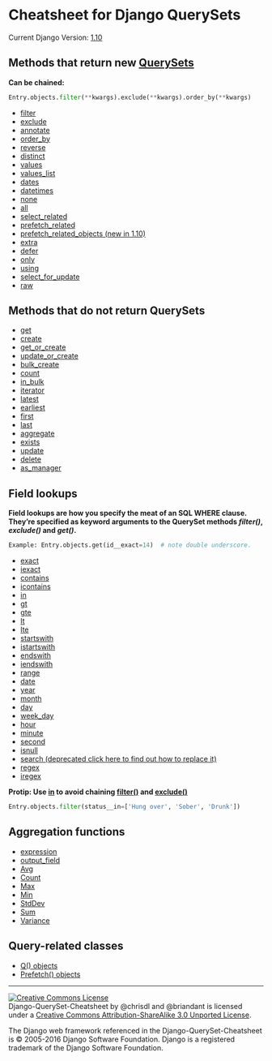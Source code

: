 # Cheatsheet for Django QuerySets
Current Django Version: [1.10](https://docs.djangoproject.com/en/1.10/ref/models/querysets/)

## Methods that return new [QuerySets](https://docs.djangoproject.com/en/1.10/ref/models/querysets/#methods-that-return-new-querysets)

**Can be chained:**

```python
Entry.objects.filter(**kwargs).exclude(**kwargs).order_by(**kwargs)
```

 * [filter](https://docs.djangoproject.com/en/1.10/ref/models/querysets/#filter)
 * [exclude](https://docs.djangoproject.com/en/1.10/ref/models/querysets/#exclude)
 * [annotate](https://docs.djangoproject.com/en/1.10/ref/models/querysets/#annotate)
 * [order_by](https://docs.djangoproject.com/en/1.10/ref/models/querysets/#order-by)
 * [reverse](https://docs.djangoproject.com/en/1.10/ref/models/querysets/#reverse)
 * [distinct](https://docs.djangoproject.com/en/1.10/ref/models/querysets/#distinct)
 * [values](https://docs.djangoproject.com/en/1.10/ref/models/querysets/#values)
 * [values_list](https://docs.djangoproject.com/en/1.10/ref/models/querysets/#values-list)
 * [dates](https://docs.djangoproject.com/en/1.10/ref/models/querysets/#dates)
 * [datetimes](https://docs.djangoproject.com/en/1.10/ref/models/querysets/#datetimes)
 * [none](https://docs.djangoproject.com/en/1.10/ref/models/querysets/#none)
 * [all](https://docs.djangoproject.com/en/1.10/ref/models/querysets/#all)
 * [select_related](https://docs.djangoproject.com/en/1.10/ref/models/querysets/#select-related)
 * [prefetch_related](https://docs.djangoproject.com/en/1.10/ref/models/querysets/#prefetch-related)
 * [prefetch_related_objects (new in 1.10)](https://docs.djangoproject.com/en/1.10/ref/models/querysets/#prefetch-related-objects)
 * [extra](https://docs.djangoproject.com/en/1.10/ref/models/querysets/#extra)
 * [defer](https://docs.djangoproject.com/en/1.10/ref/models/querysets/#defer)
 * [only](https://docs.djangoproject.com/en/1.10/ref/models/querysets/#only)
 * [using](https://docs.djangoproject.com/en/1.10/ref/models/querysets/#using)
 * [select_for_update](https://docs.djangoproject.com/en/1.10/ref/models/querysets/#select-for-update)
 * [raw](https://docs.djangoproject.com/en/1.10/ref/models/querysets/#raw)

## Methods that do not return QuerySets

 * [get](https://docs.djangoproject.com/en/1.10/ref/models/querysets/#get)
 * [create](https://docs.djangoproject.com/en/1.10/ref/models/querysets/#create)
 * [get_or_create](https://docs.djangoproject.com/en/1.10/ref/models/querysets/#get-or-create)
 * [update_or_create](https://docs.djangoproject.com/en/1.10/ref/models/querysets/#update-or-create)
 * [bulk_create](https://docs.djangoproject.com/en/1.10/ref/models/querysets/#bulk-create)
 * [count](https://docs.djangoproject.com/en/1.10/ref/models/querysets/#count)
 * [in_bulk](https://docs.djangoproject.com/en/1.10/ref/models/querysets/#in-bulk)
 * [iterator](https://docs.djangoproject.com/en/1.10/ref/models/querysets/#iterator)
 * [latest](https://docs.djangoproject.com/en/1.10/ref/models/querysets/#latest)
 * [earliest](https://docs.djangoproject.com/en/1.10/ref/models/querysets/#earliest)
 * [first](https://docs.djangoproject.com/en/1.10/ref/models/querysets/#first)
 * [last](https://docs.djangoproject.com/en/1.10/ref/models/querysets/#last)
 * [aggregate](https://docs.djangoproject.com/en/1.10/ref/models/querysets/#aggregate)
 * [exists](https://docs.djangoproject.com/en/1.10/ref/models/querysets/#exists)
 * [update](https://docs.djangoproject.com/en/1.10/ref/models/querysets/#update)
 * [delete](https://docs.djangoproject.com/en/1.10/ref/models/querysets/#delete)
 * [as_manager](https://docs.djangoproject.com/en/1.10/ref/models/querysets/#as-manager)

## Field lookups

**Field lookups are how you specify the meat of an SQL WHERE clause. They’re specified as keyword arguments to the QuerySet methods *filter()*, *exclude()* and *get()*.**

```python
Example: Entry.objects.get(id__exact=14)  # note double underscore.
```

 * [exact](https://docs.djangoproject.com/en/1.10/ref/models/querysets/#exact)
 * [iexact](https://docs.djangoproject.com/en/1.10/ref/models/querysets/#iexact)
 * [contains](https://docs.djangoproject.com/en/1.10/ref/models/querysets/#contains)
 * [icontains](https://docs.djangoproject.com/en/1.10/ref/models/querysets/#icontains)
 * [in](https://docs.djangoproject.com/en/1.10/ref/models/querysets/#in)
 * [gt](https://docs.djangoproject.com/en/1.10/ref/models/querysets/#gt)
 * [gte](https://docs.djangoproject.com/en/1.10/ref/models/querysets/#gte)
 * [lt](https://docs.djangoproject.com/en/1.10/ref/models/querysets/#lt)
 * [lte](https://docs.djangoproject.com/en/1.10/ref/models/querysets/#lte)
 * [startswith](https://docs.djangoproject.com/en/1.10/ref/models/querysets/#startswith)
 * [istartswith](https://docs.djangoproject.com/en/1.10/ref/models/querysets/#istartswith)
 * [endswith](https://docs.djangoproject.com/en/1.10/ref/models/querysets/#endswith)
 * [iendswith](https://docs.djangoproject.com/en/1.10/ref/models/querysets/#iendswith)
 * [range](https://docs.djangoproject.com/en/1.10/ref/models/querysets/#range)
 * [date](https://docs.djangoproject.com/en/1.10/ref/models/querysets/#date)
 * [year](https://docs.djangoproject.com/en/1.10/ref/models/querysets/#year)
 * [month](https://docs.djangoproject.com/en/1.10/ref/models/querysets/#month)
 * [day](https://docs.djangoproject.com/en/1.10/ref/models/querysets/#day)
 * [week_day](https://docs.djangoproject.com/en/1.10/ref/models/querysets/#week_day)
 * [hour](https://docs.djangoproject.com/en/1.10/ref/models/querysets/#hour)
 * [minute](https://docs.djangoproject.com/en/1.10/ref/models/querysets/#minute)
 * [second](https://docs.djangoproject.com/en/1.10/ref/models/querysets/#second)
 * [isnull](https://docs.djangoproject.com/en/1.10/ref/models/querysets/#isnull)
 * [search (deprecated click here to find out how to replace it)](https://docs.djangoproject.com/en/1.10/releases/1.10/#search-lookup-replacement)
 * [regex](https://docs.djangoproject.com/en/1.10/ref/models/querysets/#regex)
 * [iregex](https://docs.djangoproject.com/en/1.10/ref/models/querysets/#iregex)

**Protip: Use [in](https://docs.djangoproject.com/en/1.10/ref/models/querysets/#in) to avoid chaining [filter()](https://docs.djangoproject.com/en/1.10/ref/models/querysets/#filter) and [exclude()](https://docs.djangoproject.com/en/1.10/ref/models/querysets/#exclude)**

```python
Entry.objects.filter(status__in=['Hung over', 'Sober', 'Drunk'])
```

## Aggregation functions

 * [expression](https://docs.djangoproject.com/en/1.10/ref/models/querysets/#expression)
 * [output_field](https://docs.djangoproject.com/en/1.10/ref/models/querysets/#output-field)
 * [Avg](https://docs.djangoproject.com/en/1.10/ref/models/querysets/#avg)
 * [Count](https://docs.djangoproject.com/en/1.10/ref/models/querysets/#id6)
 * [Max](https://docs.djangoproject.com/en/1.10/ref/models/querysets/#max)
 * [Min](https://docs.djangoproject.com/en/1.10/ref/models/querysets/#min)
 * [StdDev](https://docs.djangoproject.com/en/1.10/ref/models/querysets/#stddev)
 * [Sum](https://docs.djangoproject.com/en/1.10/ref/models/querysets/#sum)
 * [Variance](https://docs.djangoproject.com/en/1.10/ref/models/querysets/#variance)

## Query-related classes

 * [Q() objects](https://docs.djangoproject.com/en/1.10/ref/models/querysets/#q-objects)
 * [Prefetch() objects](https://docs.djangoproject.com/en/1.10/ref/models/querysets/#prefetch-objects)

- - -

<a rel="license" href="http://creativecommons.org/licenses/by-sa/3.0/deed.en_US"><img alt="Creative Commons License" style="border-width:0" src="http://i.creativecommons.org/l/by-sa/3.0/88x31.png" /></a><br /><span xmlns:dct="http://purl.org/dc/terms/" href="http://purl.org/dc/dcmitype/Text" property="dct:title" rel="dct:type">Django-QuerySet-Cheatsheet</span> by <span xmlns:cc="http://creativecommons.org/ns#" property="cc:attributionName">@chrisdl and @briandant</span> is licensed under a <a rel="license" href="http://creativecommons.org/licenses/by-sa/3.0/deed.en_US">Creative Commons Attribution-ShareAlike 3.0 Unported License</a>.<br />

The Django web framework referenced in the Django-QuerySet-Cheatsheet is ​© 2005-2016 Django Software Foundation.
Django is a registered trademark of the Django Software Foundation.
